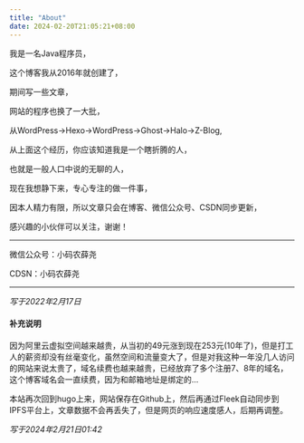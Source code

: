 ```yaml
---
title: "About"
date: 2024-02-20T21:05:21+08:00
---
```


我是一名Java程序员，

这个博客我从2016年就创建了，

期间写一些文章，

网站的程序也换了一大批，

从WordPress->Hexo->WordPress->Ghost->Halo->Z-Blog,

从上面这个经历，你应该知道我是一个瞎折腾的人，

也就是一般人口中说的无聊的人，

现在我想静下来，专心专注的做一件事，

因本人精力有限，所以文章只会在博客、微信公众号、CSDN同步更新，

感兴趣的小伙伴可以关注，谢谢！

--- 
微信公众号：小码农薛尧

CDSN：小码农薛尧

---
*写于2022年2月17日* 

#### 补充说明
因为阿里云虚拟空间越来越贵，从当初的49元涨到现在253元(10年了)，但是打工人的薪资却没有丝毫变化，虽然空间和流量变大了，但是对我这种一年没几人访问的网站来说太贵了，域名续费也越来越贵，已经放弃了多个注册7、8年的域名，这个博客域名会一直续费，因为和邮箱地址是绑定的...

本站再次回到hugo上来，网站保存在Github上，然后再通过Fleek自动同步到IPFS平台上，文章数据不会再丢失了，但是网页的响应速度感人，后期再调整。

*写于2024年2月21日01:42*


